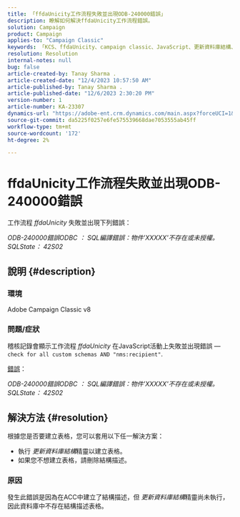 ```yaml
---
title: 「ffdaUnicity工作流程失敗並出現ODB-240000錯誤」
description: 瞭解如何解決ffdaUnicity工作流程錯誤。
solution: Campaign
product: Campaign
applies-to: "Campaign Classic"
keywords: 「KCS、ffdaUnicity、campaign classic、JavaScript、更新資料庫結構、架構」
resolution: Resolution
internal-notes: null
bug: false
article-created-by: Tanay Sharma .
article-created-date: "12/4/2023 10:57:50 AM"
article-published-by: Tanay Sharma .
article-published-date: "12/6/2023 2:30:20 PM"
version-number: 1
article-number: KA-23307
dynamics-url: "https://adobe-ent.crm.dynamics.com/main.aspx?forceUCI=1&pagetype=entityrecord&etn=knowledgearticle&id=c48183f0-9392-ee11-be37-6045bd0061cb"
source-git-commit: da5225f0257e6fe575539668dae7053555ab45ff
workflow-type: tm+mt
source-wordcount: '172'
ht-degree: 2%

---
```


# ffdaUnicity工作流程失敗並出現ODB-240000錯誤


工作流程 *ffdaUnicity* 失敗並出現下列錯誤：

*ODB-240000錯誤ODBC ： SQL編譯錯誤：物件&#39;XXXXX&#39;不存在或未授權。 SQLState： 42S02*

## 說明 {#description}


### 環境

Adobe Campaign Classic v8

### 問題/症狀

稽核記錄會顯示工作流程 *ffdaUnicity* 在JavaScript活動上失敗並出現錯誤 —  `check for all custom schemas AND "nms:recipient"`.

<u>錯誤</u>：

*ODB-240000錯誤ODBC ： SQL編譯錯誤：物件&#39;XXXXX&#39;不存在或未授權。 SQLState： 42S02*


## 解決方法 {#resolution}


根據您是否要建立表格，您可以套用以下任一解決方案：

- 執行 *更新資料庫結構*&#x200B;精靈以建立表格。
- 如果您不想建立表格，請刪除結構描述。


### 原因

發生此錯誤是因為在ACC中建立了結構描述，但 *更新資料庫結構*&#x200B;精靈尚未執行，因此資料庫中不存在結構描述表格。
